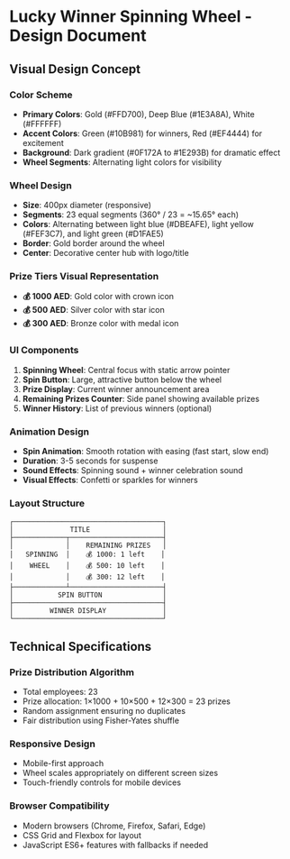 # Lucky Winner Spinning Wheel - Design Document

## Visual Design Concept

### Color Scheme
- **Primary Colors**: Gold (#FFD700), Deep Blue (#1E3A8A), White (#FFFFFF)
- **Accent Colors**: Green (#10B981) for winners, Red (#EF4444) for excitement
- **Background**: Dark gradient (#0F172A to #1E293B) for dramatic effect
- **Wheel Segments**: Alternating light colors for visibility

### Wheel Design
- **Size**: 400px diameter (responsive)
- **Segments**: 23 equal segments (360° / 23 = ~15.65° each)
- **Colors**: Alternating between light blue (#DBEAFE), light yellow (#FEF3C7), and light green (#D1FAE5)
- **Border**: Gold border around the wheel
- **Center**: Decorative center hub with logo/title

### Prize Tiers Visual Representation
- **💰 1000 AED**: Gold color with crown icon
- **💰 500 AED**: Silver color with star icon  
- **💰 300 AED**: Bronze color with medal icon

### UI Components
1. **Spinning Wheel**: Central focus with static arrow pointer
2. **Spin Button**: Large, attractive button below the wheel
3. **Prize Display**: Current winner announcement area
4. **Remaining Prizes Counter**: Side panel showing available prizes
5. **Winner History**: List of previous winners (optional)

### Animation Design
- **Spin Animation**: Smooth rotation with easing (fast start, slow end)
- **Duration**: 3-5 seconds for suspense
- **Sound Effects**: Spinning sound + winner celebration sound
- **Visual Effects**: Confetti or sparkles for winners

### Layout Structure
```
┌─────────────────────────────────────┐
│              TITLE                  │
├─────────────┬───────────────────────┤
│             │    REMAINING PRIZES   │
│   SPINNING  │    💰 1000: 1 left    │
│    WHEEL    │    💰 500: 10 left    │
│             │    💰 300: 12 left    │
├─────────────┴───────────────────────┤
│           SPIN BUTTON               │
├─────────────────────────────────────┤
│         WINNER DISPLAY              │
└─────────────────────────────────────┘
```

## Technical Specifications

### Prize Distribution Algorithm
- Total employees: 23
- Prize allocation: 1×1000 + 10×500 + 12×300 = 23 prizes
- Random assignment ensuring no duplicates
- Fair distribution using Fisher-Yates shuffle

### Responsive Design
- Mobile-first approach
- Wheel scales appropriately on different screen sizes
- Touch-friendly controls for mobile devices

### Browser Compatibility
- Modern browsers (Chrome, Firefox, Safari, Edge)
- CSS Grid and Flexbox for layout
- JavaScript ES6+ features with fallbacks if needed

